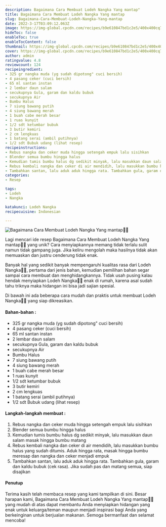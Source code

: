 ```yaml
---
description: Bagaimana Cara Membuat Lodeh Nangka Yang mantap"
title: Bagaimana Cara Membuat Lodeh Nangka Yang mantap
slug: Bagaimana-Cara-Membuat-Lodeh-Nangka-Yang-mantap
date: 2022-3-17T03:09:12.063Z
image: https://img-global.cpcdn.com/recipes/b9e610847bd1c2e5/400x400cq70/photo.jpg
hideToc: false
enableToc: true
enableTocContent: false
thumbnail: https://img-global.cpcdn.com/recipes/b9e610847bd1c2e5/400x400cq70/photo.jpg
cover: https://img-global.cpcdn.com/recipes/b9e610847bd1c2e5/400x400cq70/photo.jpg
author: admin
ratingvalue: 4.8
reviewcount: 124
recipeingredient:
- 325 gr nangka muda (yg sudah dipotong" cuci bersih)
- 4 pasang ceker (cuci bersih)
- 65 ml santan instan
- 2 lembar daun salam
- secukupnya Gula, garam dan kaldu bubuk
- secukupnya Air
- Bumbu Halus
- 7 siung bawang putih
- 4 siung bawang merah
- 1 buah cabe merah besar
- 1 ruas kunyit
- 1/2 sdt ketumbar bubuk
- 3 butir kemiri
- 2 cm lengkuas
- 1 batang serai (ambil putihnya)
- 1/2 sdt Bubuk udang (lihat resep)
recipeinstructions:
- Rebus nangka dan ceker muda hingga setengah empuk lalu sisihkan
- Blender semua bumbu hingga halus
- Kemudian tumis bumbu halus dg sedikit minyak, lalu masukkan daun salam masak hingga bumbu matang
- Rebus kembali nangka dan ceker di air mendidih, lalu masukkan bumbu halus yang sudah ditumis. Aduk hingga rata, masak hingga bumbu meresap dan nangka dan ceker menjadi empuk
- Tambahkan santan, lalu aduk aduk hingga rata. Tambahkan gula, garam dan kaldu bubuk (cek rasa). Jika sudah pas dan matang semua, siap disajikan
categories:
- Resep

tags:
- Lodeh
- Nangka

katakunci: Lodeh Nangka
recipecuisine: Indonesian

---
```


![Bagaimana Cara Membuat Lodeh Nangka Yang mantap👩‍🍳](https://img-global.cpcdn.com/recipes/b9e610847bd1c2e5/400x400cq70/photo.jpg)

Lagi mencari ide resep Bagaimana Cara Membuat Lodeh Nangka Yang mantap👩‍🍳 yang unik? Cara menyiapkannya memang tidak terlalu sulit namun tidak gampang juga. Jika keliru mengolah maka hasilnya tidak akan memuaskan dan justru cenderung tidak enak.

Banyak hal yang sedikit banyak mempengaruhi kualitas rasa dari Lodeh Nangka👩‍🍳, pertama dari jenis bahan, kemudian pemilihan bahan segar sampai cara membuat dan menghidangkannya. Tidak usah pusing kalau hendak menyiapkan Lodeh Nangka👩‍🍳 enak di rumah, karena asal sudah tahu triknya maka hidangan ini bisa jadi sajian spesial.

Di bawah ini ada beberapa cara mudah dan praktis untuk membuat Lodeh Nangka👩‍🍳 yang siap dikreasikan.

<!--inarticleads1-->

#### Bahan-bahan :

- 325 gr nangka muda (yg sudah dipotong" cuci bersih)
- 4 pasang ceker (cuci bersih)
- 65 ml santan instan
- 2 lembar daun salam
- secukupnya Gula, garam dan kaldu bubuk
- secukupnya Air
- Bumbu Halus
- 7 siung bawang putih
- 4 siung bawang merah
- 1 buah cabe merah besar
- 1 ruas kunyit
- 1/2 sdt ketumbar bubuk
- 3 butir kemiri
- 2 cm lengkuas
- 1 batang serai (ambil putihnya)
- 1/2 sdt Bubuk udang (lihat resep)

<!--inarticleads2-->

#### Langkah-langkah membuat :

1. Rebus nangka dan ceker muda hingga setengah empuk lalu sisihkan
1. Blender semua bumbu hingga halus
1. Kemudian tumis bumbu halus dg sedikit minyak, lalu masukkan daun salam masak hingga bumbu matang
1. Rebus kembali nangka dan ceker di air mendidih, lalu masukkan bumbu halus yang sudah ditumis. Aduk hingga rata, masak hingga bumbu meresap dan nangka dan ceker menjadi empuk
1. Tambahkan santan, lalu aduk aduk hingga rata. Tambahkan gula, garam dan kaldu bubuk (cek rasa). Jika sudah pas dan matang semua, siap disajikan

#### Penutup

Terima kasih telah membaca resep yang kami tampilkan di sini. Besar harapan kami, Bagaimana Cara Membuat Lodeh Nangka Yang mantap👩‍🍳 yang mudah di atas dapat membantu Anda menyiapkan hidangan yang enak untuk keluarga/teman maupun menjadi inspirasi bagi Anda yang berkeinginan untuk berjualan makanan. Semoga bermanfaat dan selamat mencoba!